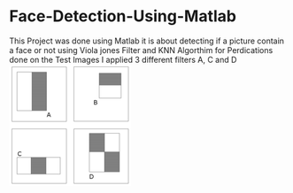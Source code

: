 # Face-Detection-Using-Matlab
This Project was done using Matlab it is about detecting if a picture contain a face or not using Viola jones Filter and KNN Algorthim for Perdications done on the Test Images
I applied 3 different filters A, C and D
![](images/220px-Prm_VJ_fig1_featureTypesWithAlpha.png)
